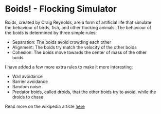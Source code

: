 # Boids! - Flocking Simulator

Boids, created by Craig Reynolds, are a form of artificial life that simulate the behaviour of birds, fish, and other flocking animals.
The behaviour of the boids is determined by three simple rules:

- Separation: The boids avoid crowding each other
- Alignment: The boids try match the velocity of the other boids
- Cohesion: The boids move towards the center of mass of the other boids

I have added a few more extra rules to make it more interesting:

- Wall avoidance
- Barrier avoidance
- Random noise
- Predator boids, called droids, that the other boids try to avoid, while the droids to chase

Read more on the wikipedia article [here](https://en.wikipedia.org/wiki/Boids)
